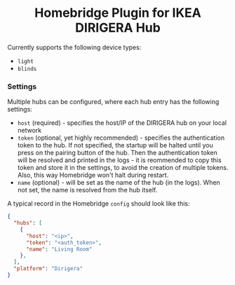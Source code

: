 <p align="center">

</p>

<span align="center">

# Homebridge Plugin for IKEA DIRIGERA Hub

</span>

Currently supports the following device types:

- `light`
- `blinds`

### Settings

Multiple hubs can be configured, where each hub entry has the following settings:

- `host` (required) - specifies the host/IP of the DIRIGERA hub on your local network
- `token` (optional, yet highly recommended) - specifies the authentication token to the hub. If not 
   specified, the startup will be halted until you press on the pairing button of the hub. Then the 
   authentication token will be resolved and printed in the logs - it is reommended to copy this token and store it in 
   the settings, to avoid the creation of multiple tokens. Also, this way Homebridge won't halt during restart. 
- `name` (optional) - will be set as the name of the hub (in the logs). When not set, the name is resolved from
  the hub itself.

A typical record in the Homebridge `config` should look like this:

```json
{
  "hubs": [
    {
      "host": "<ip>",
      "token": "<auth_token>",
      "name": "Living Room"
    },
  ],
  "platform": "Dirigera"
}
```